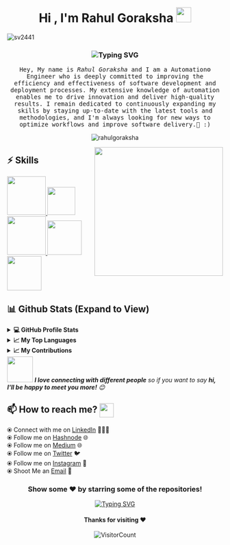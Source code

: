 <h1 align="center">Hi , I'm Rahul Goraksha <img src="https://media.giphy.com/media/hvRJCLFzcasrR4ia7z/giphy.gif" width="35"></h1>

<p align="left"> <img src="https://komarev.com/ghpvc/?username=rahulgoraksha&label=Profile%20views&color=0e75b6&style=flat" alt="sv2441" /> </p>

<h3 align="center" <a href="https://git.io/typing-svg"><img src="https://readme-typing-svg.demolab.com?font=monoscope&weight=500&size=30&duration=3000&pause=800&center=true&vCenter=true&width=435&lines=Hi+there%2C+I'm+Rahul G+;I+hope+you're+doing+well;Enjoy+your+time+%3A)" alt="Typing SVG" /></a></h3>
 
<p align="center" >
  <samp>
    Hey, My name is <em>Rahul Goraksha</em> and I am a Automation⚙️ Engineer who is deeply committed to improving the efficiency and effectiveness of software development and deployment processes. My extensive knowledge of automation enables me to drive innovation and deliver high-quality results. I remain dedicated to continuously expanding my skills by staying up-to-date with the latest tools and methodologies, and I'm always looking for new ways to optimize workflows and improve software delivery.🤖 :)
  </samp>
  <br/>
</p>

<p align="center"><img align="center" src="https://github-readme-streak-stats.herokuapp.com/?user=rahulgoraksha&theme=algolia" alt="rahulgoraksha" /></p>


<img align='right' src="https://media.giphy.com/media/jRf5fsn8G6YaogAWxn/giphy.gif" width="300">

## :zap: Skills

   <a href="https://www.linux.org/" target="_blanfalse" />
    <img src="https://www.vectorlogo.zone/logos/linux/linux-icon.svg"  height="90" />
  </a>
  <a href="https://docs.gitlab.com/ee/ci/" target="_blank" >
    <img src="https://raw.githubusercontent.com/itsksaurabh/itsksaurabh/master/assets/cicd.gif"  height="65" />
  </a>
   <a href="https://www.jenkins.io/" target="_blank" >
   <img src="https://raw.githubusercontent.com/DARK-art108/ItsRitesh/master/assets/ll.png" height="90" />
  </a>
  <a href="https://code.visualstudio.com/" target="_blank" >
    <img src="https://i.giphy.com/media/IdyAQJVN2kVPNUrojM/200.webp"  height="80" /> 
  </a>
  <a href="https://www.selenium.dev/" target="_blank" >
    <img src="https://upload.wikimedia.org/wikipedia/commons/d/d5/Selenium_Logo.png"  height="80" /> 
  </a>



  
  ## 📊 Github Stats (Expand to View) 
  
 <details>
  <summary><b>💻 GitHub Profile Stats</b></summary>
   
<p>&nbsp;<img align="center" src="http://github-profile-summary-cards.vercel.app/api/cards/stats?username=rahulgoraksha&theme=2077" alt="rahulgoraksha" /></p>

</details>

  <details>
  <summary><b>📈 My Top Languages</b></summary>

<p><img align="left" src="http://github-profile-summary-cards.vercel.app/api/cards/repos-per-language?username=rahulgoraksha&theme=aura" alt="rahulgoraksha" 
  <p><img align="center" src="http://github-profile-summary-cards.vercel.app/api/cards/most-commit-language?username=rahulgoraksha&theme=aura" alt="rahulgoraksha" /></p>
</details> 

  </details>
    <details>
  <summary><b>📈 My Contributions</b></summary>
   
<p>&nbsp;<img align="center" src="http://github-profile-summary-cards.vercel.app/api/cards/profile-details?username=rahulgoraksha&theme=great_gatsby" alt="rahulgoraksha" /></p>
</details>   
<img src="https://media.giphy.com/media/LnQjpWaON8nhr21vNW/giphy.gif" width="60"> <em><b>I love connecting with different people</b> so if you want to say <b>hi, I'll be happy to meet you more!</b> 😊</em>
   
## 📫 How to reach me? <img align="center" src="https://github.com/RishikeshOps/my_readme.md/blob/363fac5a1173a4727253e8e4a54104b604e5875b/Handshake.gif" height="33px" /></h3> 

  ⦿ Connect with me on [LinkedIn](https://www.linkedin.com/in/rahulgoraksha/) 👨🏻‍💻 <br>
  ⦿ Follow me on [Hashnode](https://hashnode.com/@rahulgoraksha) 🌐 <br>
  ⦿ Follow me on [Medium](https://medium.com/@rahul_goraksha) 🌐 <br>
  ⦿ Follow me on [Twitter](https://twitter.com/RahulGoraksha) 🐦 <br>
  ⦿ Follow me on [Instagram](https://www.instagram.com/rahulgoraksha_001/) 📸<br>
  ⦿ Shoot Me an [Email](mailto:rahulgoraksha@gmail.com) 💌 <br>

<div align="center">

### Show some ❤️ by starring some of the repositories!
<p align="center"><a href="https://git.io/typing-svg"><img src="https://readme-typing-svg.demolab.com?font=monoscope&weight=500&size=30&duration=3000&pause=800&color=60F74D&background=5A56FF00&center=true&vCenter=true&width=435&lines=Thanks%2C+You're+Awesome+%3A)" alt="Typing SVG" /></a></p>

#### Thanks for visiting :heart:
![VisitorCount](https://profile-counter.glitch.me/rahulgoraksha/count.svg)

